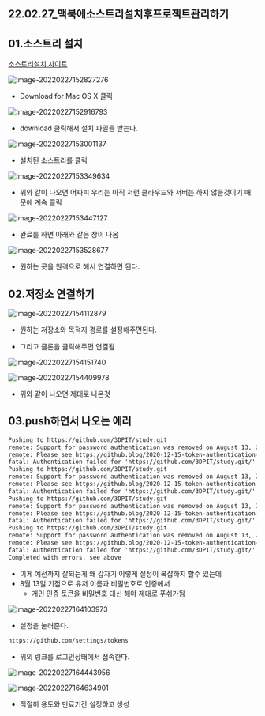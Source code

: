 ## 22.02.27_맥북에소스트리설치후프로젝트관리하기

## 01.소스트리 설치

[소스트리설치 사이트](https://www.sourcetreeapp.com/)

![image-20220227152827276](22.02.07_맥북에소스트리설치후프로젝트관리.assets/image-20220227152827276.png)

- Download for Mac OS X 클릭

![image-20220227152916793](22.02.07_맥북에소스트리설치후프로젝트관리.assets/image-20220227152916793.png)

- download 클릭해서 설치 파일을 받는다.

![image-20220227153001137](22.02.07_맥북에소스트리설치후프로젝트관리.assets/image-20220227153001137.png)

- 설치된 소스트리를 클릭

![image-20220227153349634](22.02.07_맥북에소스트리설치후프로젝트관리.assets/image-20220227153349634.png)

- 위와 같이 나오면 어짜피 우리는 아직 저런 클라우드와 서버는 하지 않을것이기 때문에 계속 클릭

![image-20220227153447127](22.02.07_맥북에소스트리설치후프로젝트관리.assets/image-20220227153447127.png)

- 완료를 하면 아래와 같은 창이 나옴

![image-20220227153528677](22.02.07_맥북에소스트리설치후프로젝트관리.assets/image-20220227153528677.png)

- 원하는 곳을 원격으로 해서 연결하면 된다.

## 02.저장소 연결하기

![image-20220227154112879](22.02.07_맥북에소스트리설치후프로젝트관리.assets/image-20220227154112879.png)

- 원하는 저장소와 목적지 경로를 설정해주면된다.

- 그리고 클론을 클릭해주면 연결됨

![image-20220227154151740](22.02.07_맥북에소스트리설치후프로젝트관리.assets/image-20220227154151740.png)

![image-20220227154409978](22.02.07_맥북에소스트리설치후프로젝트관리.assets/image-20220227154409978.png)

- 위와 같이 나오면 제대로 나온것

## 03.push하면서 나오는 에러

```markdown
Pushing to https://github.com/3DPIT/study.git
remote: Support for password authentication was removed on August 13, 2021. Please use a personal access token instead.
remote: Please see https://github.blog/2020-12-15-token-authentication-requirements-for-git-operations/ for more information.
fatal: Authentication failed for 'https://github.com/3DPIT/study.git/'
Pushing to https://github.com/3DPIT/study.git
remote: Support for password authentication was removed on August 13, 2021. Please use a personal access token instead.
remote: Please see https://github.blog/2020-12-15-token-authentication-requirements-for-git-operations/ for more information.
fatal: Authentication failed for 'https://github.com/3DPIT/study.git/'
Pushing to https://github.com/3DPIT/study.git
remote: Support for password authentication was removed on August 13, 2021. Please use a personal access token instead.
remote: Please see https://github.blog/2020-12-15-token-authentication-requirements-for-git-operations/ for more information.
fatal: Authentication failed for 'https://github.com/3DPIT/study.git/'
Pushing to https://github.com/3DPIT/study.git
remote: Support for password authentication was removed on August 13, 2021. Please use a personal access token instead.
remote: Please see https://github.blog/2020-12-15-token-authentication-requirements-for-git-operations/ for more information.
fatal: Authentication failed for 'https://github.com/3DPIT/study.git/'
Completed with errors, see above
```

- 이게 예전까지 잘되는게 왜 갑자기 이렇게 설정이 복잡하지 할수 있는데
- 8월 13일 기점으로 유저 이름과 비밀번호로 인증에서
  - 개인 인증 토큰을 비밀번호 대신 해야 제대로 푸쉬가됨

![image-20220227164103973](22.02.07_맥북에소스트리설치후프로젝트관리.assets/image-20220227164103973.png)

- 설정을 눌러준다.

```markdown
https://github.com/settings/tokens
```

- 위의 링크를 로그인상태에서 접속한다.

![image-20220227164443956](22.02.07_맥북에소스트리설치후프로젝트관리.assets/image-20220227164443956.png)

![image-20220227164634901](22.02.07_맥북에소스트리설치후프로젝트관리.assets/image-20220227164634901.png)

- 적절히 용도와 만료기간 설정하고 생성